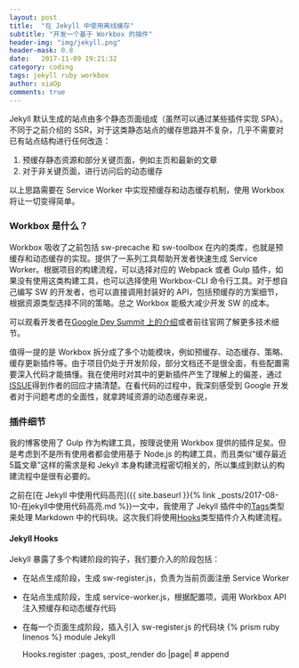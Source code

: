 ```yaml
---
layout: post
title:  "在 Jekyll 中使用离线缓存"
subtitle: "开发一个基于 Workbox 的插件"
header-img: "img/jekyll.png"
header-mask: 0.8
date:   2017-11-09 19:21:32
category: coding
tags: jekyll ruby workbox
author: xiaOp
comments: true
---
```


Jekyll 默认生成的站点由多个静态页面组成（虽然可以通过某些插件实现 SPA）。不同于之前介绍的 SSR，对于这类静态站点的缓存思路并不复杂，几乎不需要对已有站点结构进行任何改造：
1. 预缓存静态资源和部分关键页面，例如主页和最新的文章
2. 对于非关键页面，进行访问后的动态缓存

以上思路需要在 Service Worker 中实现预缓存和动态缓存机制，使用 Workbox 将让一切变得简单。

### Workbox 是什么？

Workbox 吸收了之前包括 sw-precache 和 sw-toolbox 在内的类库，也就是预缓存和动态缓存的实现。提供了一系列工具帮助开发者快速生成 Service Worker。根据项目的构建流程，可以选择对应的 Webpack 或者 Gulp 插件，如果没有使用这类构建工具，也可以选择使用 Workbox-CLI 命令行工具。对于想自己编写 SW 的开发者，也可以直接调用封装好的 API，包括预缓存的方案细节，根据资源类型选择不同的策略。总之 Workbox 能极大减少开发 SW 的成本。

可以观看开发者在[Google Dev Summit 上的介绍](https://www.youtube.com/watch?v=DtuJ55tmjps)或者前往官网了解更多技术细节。

值得一提的是 Workbox 拆分成了多个功能模块，例如预缓存、动态缓存、策略、缓存更新插件等。由于项目仍处于开发阶段，部分文档还不是很全面，有些配置需要深入代码才能搞懂。我在使用时对其中的更新插件产生了理解上的偏差，通过[ISSUE](https://github.com/GoogleChrome/workbox/issues/1001)得到作者的回应才搞清楚。在看代码的过程中，我深刻感受到 Google 开发者对于问题考虑的全面性，就拿跨域资源的动态缓存来说，

### 插件细节

我的博客使用了 Gulp 作为构建工具，按理说使用 Workbox 提供的插件足矣。但是考虑到不是所有使用者都会使用基于 Node.js 的构建工具，而且类似“缓存最近5篇文章”这样的需求是和 Jekyll 本身构建流程密切相关的，所以集成到默认的构建流程中是很有必要的。

之前在[在 Jekyll 中使用代码高亮]({{ site.baseurl }}{% link _posts/2017-08-10-在jekyll中使用代码高亮.md %})一文中，我使用了 Jekyll 插件中的[Tags](https://jekyllrb.com/docs/plugins/#tags)类型来处理 Markdown 中的代码块。这次我们将使用[Hooks](https://jekyllrb.com/docs/plugins/#hooks)类型插件介入构建流程。

#### Jekyll Hooks

Jekyll 暴露了多个构建阶段的钩子，我们要介入的阶段包括：
* 在站点生成阶段，生成 sw-register.js，负责为当前页面注册 Service Worker
* 在站点生成阶段，生成 service-worker.js，根据配置项，调用 Workbox API 注入预缓存和动态缓存代码
* 在每一个页面生成阶段，插入引入 sw-register.js 的代码块
{% prism ruby linenos %}
module Jekyll

    Hooks.register :pages, :post_render do |page|
        # append <script> for sw-register.js in <body>
        SWHelper.insert_sw_register_into_body(page)
    end

    Hooks.register :documents, :post_render do |document|
        # append <script> for sw-register.js in <body>
        SWHelper.insert_sw_register_into_body(document)
    end

    Hooks.register :site, :post_write do |site|
        pwa_config = site.config['pwa'] || {}
        sw_helper = SWHelper.new(site, pwa_config)

        sw_helper.write_sw_register()
        sw_helper.generate_workbox_precache()
        sw_helper.write_sw()
    end

end
{% endprism %}

这里有一个问题，为什么要额外生成一个 sw-register.js 负责注册 Service Worker 呢？
在页面中，我们会加上时间戳类似`sw-register.js?v= new Date()`保证浏览器不会对`sw-register.js`进行缓存。而`sw-register.js`中注册`service-worker.js`时，会加上构建版本号保证`service-worker.js`的更新。
更多详细细节可以参考之前同事写的[如何优雅注册 SW](https://zhuanlan.zhihu.com/p/28161855)这篇文章。

#### 预缓存资源的注入

首先根据配置项中的 glob 过滤出要缓存的资源，这一点通过标准库`Dir.glob`就能完成：
{% prism ruby linenos %}
# find precache files with glob
precache_files = []
patterns.each do |pattern|
    Dir.glob(File.join(directory, pattern)) do |filepath|
        precache_files.push(filepath)
    end
end
precache_files = precache_files.uniq
{% endprism %}

然后我们可以加上最近 N 篇文章，由于`.md`文件最终会生成`.html`页面，我们需要同时记录下`url`和`path`。要注意，最终添加进预缓存列表的是`url`，而`path`是根据文件内容生成版本号时用到的。
{% prism ruby linenos %}
# precache recent n posts
posts_path_url_map = {}
if recent_posts_num
    precache_files.concat(
        @site.posts.docs
            .reverse.take(recent_posts_num)
            .map do |post|
                posts_path_url_map[post.path] = post.url
                post.path
            end
    )
end
{% endprism %}

最后就是关键的步骤了，我们需要根据静态资源的内容生成 md5 版本号，这样能够保证每次 Service Worker 安装时，只会请求发生变动的新资源并缓存，同时清理掉已经不在列表中的旧资源。
{% prism ruby linenos %}
# generate md5 for each precache file
md5 = Digest::MD5.new
precache_files.each do |filepath|
    md5.reset
    md5 << File.read(filepath)
    if posts_path_url_map[filepath]
        url = posts_path_url_map[filepath]
    else
        url = filepath.sub(@site.dest, '')
    end
    @precache_list.push({
        url: @site.baseurl + url,
        revision: md5.hexdigest
    })
end
{% endprism %}

这样我们就完成了预缓存列表的创建，由于符合`Workbox.precache`的参数要求，我们直接把列表序列化作为参数传入就行了，在运行时 Workbox 会完成请求资源，清理缓存的工作。
{% prism ruby linenos %}
# generate precache list
precache_list_str = @precache_list.map do |precache_item|
    precache_item.to_json
end
.join(",")

# insert into precache function
<<-SCRIPT
    workboxSW.precache([#{precache_list_str}]);
SCRIPT
{% endprism %}

动态缓存也是根据配置项，调用`workboxSW.router.registerRoute`，这里就不再赘述了。

#### 使用 RubyGem 发布

说起来这是我第一次发布一个 RubyGem，不过按照文档说明就行了。gemspec 类似 npm 中的 package.json，虽然按照出现的时间顺序应该是反过来。Ruby 中有很多东西都被其他语言借鉴，我记得以前类似 Hibernate 这样的 ORM 都是有参考 RoR 中的 ActiveRecord。里面大部分字段都很熟悉，甚至和 package.json 都是一致的，`name` `version` `files`等等。
{% prism ruby linenos %}
# jekyll-pwa-plugin.gemspec

Gem::Specification.new do |s|
  s.name        = 'jekyll-pwa-plugin'
  s.version     = '1.0.0'
  s.date        = '2017-11-09'
  s.summary     = "PWA support for Jekyll."
  s.description = "This plugin provides PWA support for Jekyll. Generate a service worker and provides precache with Google Workbox."
  s.authors     = ["Pan Yuqi"]
  s.email       = 'pyqiverson@gmail.com'
  s.files       = ["lib/jekyll-pwa-plugin.rb", "lib/vendor/broadcast-channel-polyfill.js", "lib/vendor/workbox-sw.prod.v2.1.1.js"]
  s.homepage    =
    'https://github.com/lavas-project/jekyll-pwa'
  s.license       = 'MIT'
end
{% endprism %}

在发布之前当然要先做好测试工作，我是直接把写好的插件放在项目`/_plugins`下，确认本地可以正常使用。

### 后续优化

目前至少有三点可以优化：
1. 提供一个离线页面，当用户离线访问不在缓存中的页面时展示
2. 目前的 Service Worker 根据配置自动生成，可以支持用户传入自定义的模板，使用占位符的方式注入预缓存和动态缓存内容，这样更加灵活
3. 开发模式下禁用缓存，不然在写作过程中使用 browser-sync 之类自动刷新的功能就无效了

[插件项目地址](https://github.com/lavas-project/jekyll-pwa)
